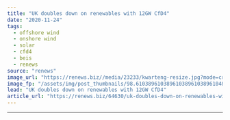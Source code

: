 ```yaml
---
title: "UK doubles down on renewables with 12GW CfD4"
date: "2020-11-24"
tags: 
  - offshore wind
  - onshore wind
  - solar
  - cfd4
  - beis
  - renews
source: "renews"
image_url: "https://renews.biz//media/23233/kwarteng-resize.jpg?mode=crop&width=770&heightratio=0.6103896103896103896103896104&slimmage=true"
image_fp: "/assets/img/post_thumbnails/98.6103896103896103896103896104&slimmage=true"
lead: "UK doubles down on renewables with 12GW CfD4"
article_url: "https://renews.biz/64630/uk-doubles-down-on-renewables-with-12gw-cfd4/"
---
```


---
